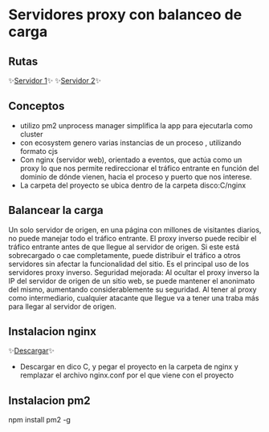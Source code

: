 # Servidores proxy con balanceo de carga 

## Rutas
✨[Servidor 1](http://localhost:8080/)✨
✨[Servidor 2](http://localhost:8081/)✨

## Conceptos
-  utilizo pm2 unprocess manager simplifica la app para ejecutarla como cluster
-  con ecosystem genero varias instancias de un proceso , utilizando formato cjs
-  Con nginx (servidor web), orientado a eventos, que actúa como un proxy lo que nos permite redireccionar el tráfico entrante en función del dominio de dónde vienen,      hacia el proceso y puerto que nos interese.
- La carpeta del proyecto se ubica dentro de la carpeta disco:C/nginx

## Balancear la carga
Un solo servidor de origen, en una página con millones de visitantes diarios, no puede manejar todo el tráfico entrante.
El proxy inverso puede recibir el tráfico entrante antes de que llegue al servidor de origen. Si este está sobrecargado o cae completamente, puede distribuir el tráfico a otros servidores sin afectar la funcionalidad del sitio. Es el principal uso de los servidores proxy inverso.
Seguridad mejorada: Al ocultar el proxy inverso la IP del servidor de origen de un sitio web, se puede mantener el anonimato del mismo, aumentando considerablemente su seguridad. Al tener al proxy como intermediario, cualquier atacante que llegue va a tener una traba más para llegar al servidor de origen.


## Instalacion nginx 
✨[Descargar](https://nginx.org/en/download.html)✨
- Descargar en dico C, y pegar el proyecto en la carpeta de nginx y remplazar el archivo nginx.conf por el que viene con el proyecto

## Instalacion pm2
npm install pm2 -g
